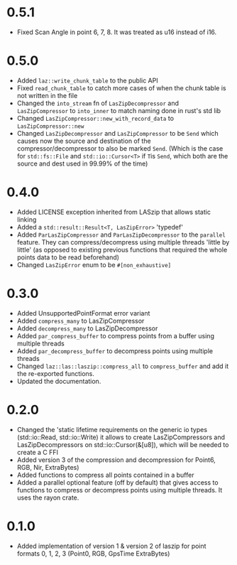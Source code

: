 # 0.5.1
  - Fixed Scan Angle in point 6, 7, 8. It was treated as u16 instead of i16.

# 0.5.0
  - Added `laz::write_chunk_table` to the public API
  - Fixed `read_chunk_table` to catch more cases of when the chunk table is not written
    in the file
  - Changed the `into_stream` fn of `LasZipDecompressor` and `LasZipCompressor` to `into_inner` to
    match naming done in rust's std lib
  - Changed `LasZipCompressor::new_with_record_data` to `LasZipCompressor::new`
  - Changed `LasZipDecompressor` and `LasZipCompressor` to be `Send` which causes now
    the source and destination of the compressor/decompressor to also be marked `Send`.
    (Which is the case for `std::fs::File` and `std::io::Cursor<T>` if `T`is `Send`, which
    both are the source and dest used in 99.99% of the time) 
  
  


# 0.4.0

 - Added LICENSE exception inherited from LASzip that allows static linking
 - Added a `std::result::Result<T, LasZipError>` 'typedef'
 - Added `ParLasZipCompressor` and `ParLasZipDecompressor` to the `parallel` feature.
   They can compress/decompress using multiple threads 'little by little' 
   (as opposed to existing previous functions that required the whole points 
   data to be read beforehand)
 - Changed `LasZipError` enum to be `#[non_exhaustive]`

# 0.3.0
 - Added UnsupportedPointFormat error variant
 - Added `compress_many` to LasZipCompressor
 - Added `decompress_many` to LasZipDecompressor
 - Added `par_compress_buffer` to compress points from a buffer using multiple threads
 - Added `par_decompress_buffer` to decompress points using multiple threads
 - Changed `laz::las::laszip::compress_all` to `compress_buffer`
  and add it the re-exported functions.
 - Updated the documentation.

# 0.2.0
 - Changed the 'static lifetime requirements on the generic io types
      (std::io::Read, std::io::Write) it allows to create LasZipCompressors
    and LasZipDecompressors on std::io::Cursor(&[u8]), which will be needed to create a C FFI
 - Added version 3 of the compression and decompression for Point6, RGB,
        Nir, ExtraBytes)
 - Added functions to compress all points contained in a buffer
 - Added a parallel optional feature (off by default) that gives
   access to functions to compress or decompress points using multiple threads.
   It uses the rayon crate. 

# 0.1.0
 - Added implementation of version 1 & version 2
        of laszip for point formats 0, 1, 2, 3 (Point0, RGB, GpsTime ExtraBytes)